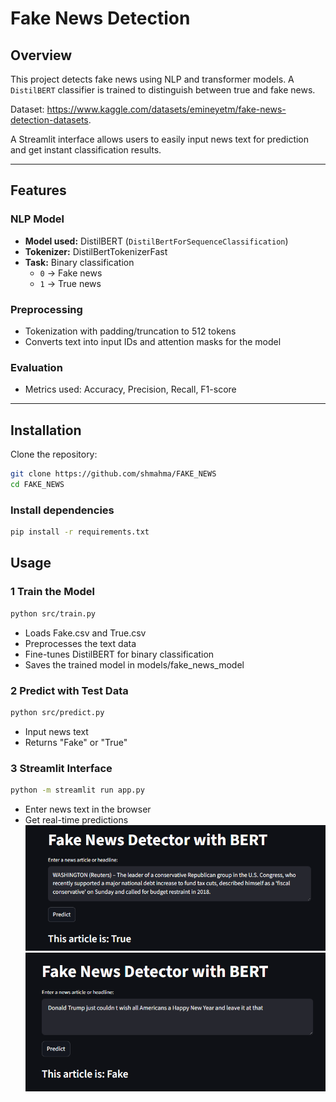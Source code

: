 # Fake News Detection

## Overview
This project detects fake news using NLP and transformer models. A `DistilBERT` classifier is trained to distinguish between true and fake news.

Dataset: https://www.kaggle.com/datasets/emineyetm/fake-news-detection-datasets. 

A Streamlit interface allows users to easily input news text for prediction and get instant classification results.

---

## Features

### NLP Model
- **Model used:** DistilBERT (`DistilBertForSequenceClassification`)  
- **Tokenizer:** DistilBertTokenizerFast  
- **Task:** Binary classification
  - `0` → Fake news  
  - `1` → True news  

### Preprocessing
- Tokenization with padding/truncation to 512 tokens  
- Converts text into input IDs and attention masks for the model  

### Evaluation
- Metrics used: Accuracy, Precision, Recall, F1-score  

---

## Installation
Clone the repository:

```bash
git clone https://github.com/shmahma/FAKE_NEWS
cd FAKE_NEWS
```

### Install dependencies
```bash
pip install -r requirements.txt
```


## Usage

### 1️ Train the Model
```bash
python src/train.py
```
- Loads Fake.csv and True.csv
- Preprocesses the text data
- Fine-tunes DistilBERT for binary classification
- Saves the trained model in models/fake_news_model

### 2️ Predict with Test Data
```bash
python src/predict.py 
```
- Input news text
- Returns "Fake" or "True"
  
### 3️ Streamlit Interface
```bash
python -m streamlit run app.py
```
- Enter news text in the browser
- Get real-time predictions
![streamlit](images/true.png)
![streamlit](images/fake.png)




